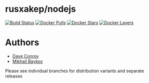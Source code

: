# rusxakep/nodejs

[![Build Status](https://img.shields.io/docker/build/rusxakep/nodejs.svg)](https://hub.docker.com/r/rusxakep/nodejs)
[![Docker Pulls](https://img.shields.io/docker/pulls/rusxakep/nodejs.svg)](https://hub.docker.com/r/rusxakep/nodejs)
[![Docker Stars](https://img.shields.io/docker/stars/rusxakep/nodejs.svg)](https://hub.docker.com/r/rusxakep/nodejs)
[![Docker Layers](https://images.microbadger.com/badges/image/rusxakep/nodejs.svg)](https://microbadger.com/images/rusxakep/nodejs)

# Authors

- [Dave Conroy](https://github.com/tiredofit)
- [Mikhail Baykov](https://github.com/rusxakep)

Please see individual branches for distribution variants and 
separate releases
